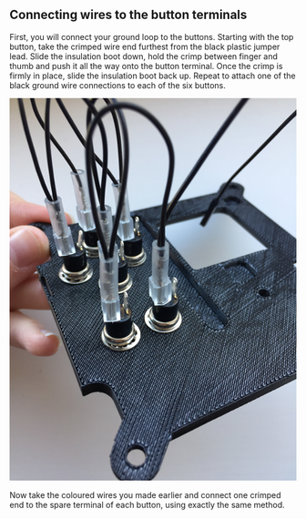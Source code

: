 ## Connecting wires to the button terminals

First, you will connect your ground loop to the buttons. Starting with the top button, take the crimped wire end furthest from the black plastic jumper lead. Slide the insulation boot down, hold the crimp between finger and thumb and push it all the way onto the button terminal. Once the crimp is firmly in place, slide the insulation boot back up. Repeat to attach one of the black ground wire connections to each of the six buttons.

![Ground wire connected to buttons](images/ground-wire-done.png)

Now take the coloured wires you made earlier and connect one crimped end to the spare terminal of each button, using exactly the same method.

